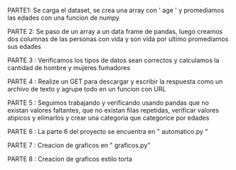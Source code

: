 PARTE1: Se carga el dataset, se crea una array con ' age ' y promediamos las edades con una funcion de numpy

PARTE 2: Se paso de un array a un data frame de pandas, luego creamos dos columnas de las personas con vida y son vida por ultimo promediamos sus edades

PARTE 3 : Verificamos los tipos de datos sean correctos y calculamos la cantidad de hombre y mujeres fumadores

PARTE 4 : Realize un GET para descargar y escribir la respuesta como un archivo de texto y agrupe todo en un funcion con URL

PARTE 5 : Seguimos trabajando y verificando usando pandas que no existan valores faltantes, que no existan filas repetidas, verificar valores atipicos y elimarlos y crear una categoria que categorice por edades

PARTE 6 : La parte 6 del proyecto se encuentra en " automatico.py " 

PARTE 7 : Creacion de graficos en " graficos.py"

PARTE 8 : Creacion de graficos estilo torta
